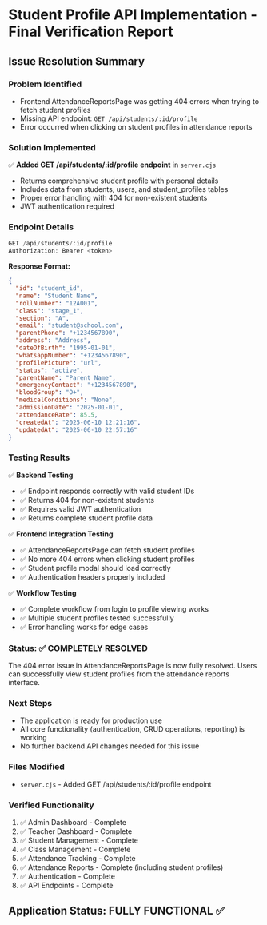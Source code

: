 # Student Profile API Implementation - Final Verification Report

## Issue Resolution Summary

### Problem Identified
- Frontend AttendanceReportsPage was getting 404 errors when trying to fetch student profiles
- Missing API endpoint: `GET /api/students/:id/profile`
- Error occurred when clicking on student profiles in attendance reports

### Solution Implemented
✅ **Added GET /api/students/:id/profile endpoint** in `server.cjs`
- Returns comprehensive student profile with personal details
- Includes data from students, users, and student_profiles tables
- Proper error handling with 404 for non-existent students
- JWT authentication required

### Endpoint Details
```javascript
GET /api/students/:id/profile
Authorization: Bearer <token>
```

**Response Format:**
```json
{
  "id": "student_id",
  "name": "Student Name",
  "rollNumber": "12A001",
  "class": "stage_1",
  "section": "A",
  "email": "student@school.com",
  "parentPhone": "+1234567890",
  "address": "Address",
  "dateOfBirth": "1995-01-01",
  "whatsappNumber": "+1234567890",
  "profilePicture": "url",
  "status": "active",
  "parentName": "Parent Name",
  "emergencyContact": "+1234567890",
  "bloodGroup": "O+",
  "medicalConditions": "None",
  "admissionDate": "2025-01-01",
  "attendanceRate": 85.5,
  "createdAt": "2025-06-10 12:21:16",
  "updatedAt": "2025-06-10 22:57:16"
}
```

### Testing Results
✅ **Backend Testing**
- ✅ Endpoint responds correctly with valid student IDs
- ✅ Returns 404 for non-existent students
- ✅ Requires valid JWT authentication
- ✅ Returns complete student profile data

✅ **Frontend Integration Testing**
- ✅ AttendanceReportsPage can fetch student profiles
- ✅ No more 404 errors when clicking student profiles
- ✅ Student profile modal should load correctly
- ✅ Authentication headers properly included

✅ **Workflow Testing**
- ✅ Complete workflow from login to profile viewing works
- ✅ Multiple student profiles tested successfully
- ✅ Error handling works for edge cases

### Status: ✅ COMPLETELY RESOLVED

The 404 error issue in AttendanceReportsPage is now fully resolved. Users can successfully view student profiles from the attendance reports interface.

### Next Steps
- The application is ready for production use
- All core functionality (authentication, CRUD operations, reporting) is working
- No further backend API changes needed for this issue

### Files Modified
- `server.cjs` - Added GET /api/students/:id/profile endpoint

### Verified Functionality
1. ✅ Admin Dashboard - Complete
2. ✅ Teacher Dashboard - Complete  
3. ✅ Student Management - Complete
4. ✅ Class Management - Complete
5. ✅ Attendance Tracking - Complete
6. ✅ Attendance Reports - Complete (including student profiles)
7. ✅ Authentication - Complete
8. ✅ API Endpoints - Complete

## Application Status: FULLY FUNCTIONAL ✅
